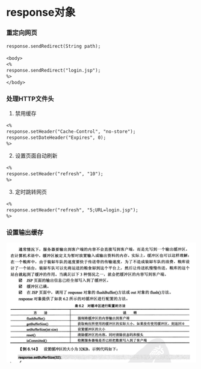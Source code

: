 # response对象



### 重定向网页
```
response.sendRedirect(String path);

<body>
<%
response.sendRedirect("login.jsp");
%>
</body>

```

### 处理HTTP文件头


1. 禁用缓存
```
<%
response.setHeader("Cache-Control", "no-store");
response.setDateHeader("Expires", 0);
%>
```

2. 设置页面自动刷新
```
<%
response.setHeader("refresh", "10");
%>
```
3. 定时跳转网页
```
<%
response.setHeader("refresh", "5;URL=login.jsp");
%>

```

### 设置输出缓存

![](imgs/buffer.png)








